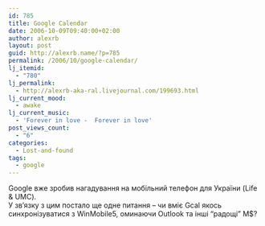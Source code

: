 ```yaml
---
id: 785
title: Google Calendar
date: 2006-10-09T09:40:00+02:00
author: alexrb
layout: post
guid: http://alexrb.name/?p=785
permalink: /2006/10/google-calendar/
lj_itemid:
  - "780"
lj_permalink:
  - http://alexrb-aka-ral.livejournal.com/199693.html
lj_current_mood:
  - awake
lj_current_music:
  - 'Forever in love -  Forever in love'
post_views_count:
  - "6"
categories:
  - Lost-and-found
tags:
  - google
---
```

Google вже зробив нагадування на мобільний телефон для України (Life & UMC).  
У зв&#8217;язку&nbsp;з цим постало ще одне питання &#8211; чи вміє Gcal якось синхронізуватися&nbsp;з WinMobile5, оминаючи Outlook та інші &#8220;радощі&#8221; M$?
